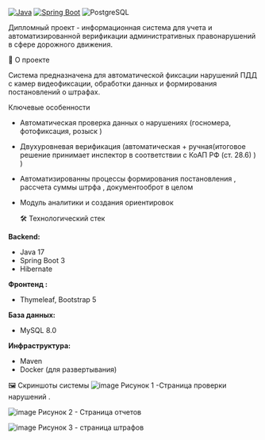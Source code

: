 [![Java](https://img.shields.io/badge/Java-17-blue)](https://www.java.com/)
[![Spring Boot](https://img.shields.io/badge/Spring_Boot-3.1.5-green)](https://spring.io/projects/spring-boot)
![PostgreSQL](https://img.shields.io/badge/MySQL-8-purple)


Дипломный проект - информационная система для  учета и автоматизированной  верификации  административных правонарушений в сфере дорожного движения.

📌 О проекте

Система предназначена для автоматической фиксации нарушений ПДД с камер видеофиксации, обработки данных и формирования постановлений о штрафах.

 Ключевые особенности

- Автоматическая проверка данных о нарушениях (госномера, фотофиксация, розыск )
- Двухуровневая верификация (автоматическая + ручная(итоговое решение принимает инспектор в соответствии с КоАП РФ (ст. 28.6) ) )
- Автоматизированны процессы формирования постановления , рассчета суммы штрфа , документооброт в целом
- Модуль аналитики и создания ориентировок

  🛠 Технологический стек

**Backend:**
- Java 17
- Spring Boot 3
- Hibernate

**Фронтенд :**
- Thymeleaf, Bootstrap 5

**База данных:**
- MySQL 8.0


**Инфраструктура:**
- Maven
- Docker (для развертывания)

🖼️ Скриншоты системы
![image](https://github.com/user-attachments/assets/34209a42-f8d0-4491-a6c7-2931d6cee539)
 Рисунок 1 -Страница проверки нарушений .

 ![image](https://github.com/user-attachments/assets/7c3c6cea-05c0-42d1-bb5d-10d9b65e014b)
 Рисунок 2 - Страница отчетов 

 ![image](https://github.com/user-attachments/assets/56d66c20-997e-48cd-9e0a-e0f621f88504)
 Рисунок 3 - страница штрафов  





